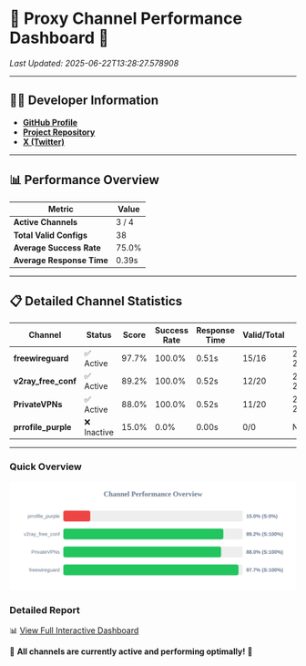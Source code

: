 # 🌟 Proxy Channel Performance Dashboard 🌟

_Last Updated: 2025-06-22T13:28:27.578908_

---

## 👩‍💻 Developer Information

- **[GitHub Profile](https://github.com/4n0nymou3)**  
- **[Project Repository](https://github.com/4n0nymou3/multi-proxy-config-fetcher)**  
- **[X (Twitter)](https://x.com/4n0nymou3)**  

---

## 📊 Performance Overview

| Metric                | Value       |
|-----------------------|-------------|
| **Active Channels**   | 3 / 4       |
| **Total Valid Configs** | 38          |
| **Average Success Rate** | 75.0%      |
| **Average Response Time** | 0.39s       |

---

## 📋 Detailed Channel Statistics

| Channel          | Status     | Score  | Success Rate | Response Time | Valid/Total | Last Success               |
|------------------|------------|--------|--------------|---------------|-------------|----------------------------|
| **freewireguard**  | ✅ Active  | 97.7%  | 100.0% | 0.51s         | 15/16       | 2025-06-22T13:28:27.577108 |
| **v2ray_free_conf**  | ✅ Active  | 89.2%  | 100.0% | 0.52s         | 12/20       | 2025-06-22T13:28:26.482818 |
| **PrivateVPNs**  | ✅ Active  | 88.0%  | 100.0% | 0.52s         | 11/20       | 2025-06-22T13:28:27.038656 |
| **prrofile_purple**  | ❌ Inactive  | 15.0%  | 0.0% | 0.00s         | 0/0       | None |

---

### Quick Overview
<div align="center">
  <a href="https://raw.githubusercontent.com/nullluser/NullRepo/refs/heads/main/assets/channel_stats_chart.svg">
    <img src="https://raw.githubusercontent.com/nullluser/NullRepo/refs/heads/main/assets/channel_stats_chart.svg" alt="Source Performance Statistics" width="800">
  </a>
</div>

### Detailed Report
📊 [View Full Interactive Dashboard](https://htmlpreview.github.io/?https://github.com/nullluser/NullRepo/blob/main/assets/performance_report.html)

🎉 **All channels are currently active and performing optimally!** 🎉
